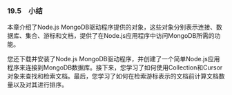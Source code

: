 ### 19.5　小结

本章介绍了Node.js MongoDB驱动程序提供的对象，这些对象分别表示连接、数据库、集合、游标和文档，提供了在Node.js应用程序中访问MongoDB所需的功能。

您还下载并安装了Node.js MongoDB驱动程序，并创建了一个简单Node.js应用程序来连接到MongoDB数据库。接下来，您学习了如何使用Collection和Cursor对象来查找和检索文档。最后，您学习了如何在检索游标表示的文档前计算文档数量以及对其进行排序。

